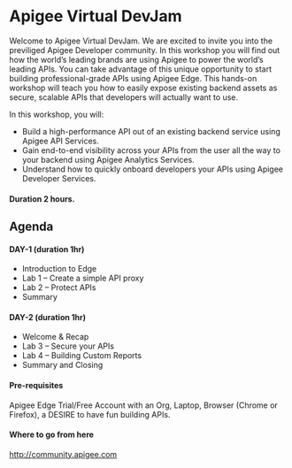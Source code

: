 # Apigee Virtual DevJam
Welcome to Apigee Virtual DevJam. We are excited to invite you into the previliged Apigee Developer community. In this workshop you will find out how the world’s leading brands are using Apigee to power the world’s leading APIs. You can take advantage of this unique opportunity to start building professional-grade APIs using Apigee Edge. This hands-on workshop will teach you how to easily expose existing backend assets as secure, scalable APIs that developers will actually want to use.  

In this workshop, you will:
* Build a high-performance API out of an existing backend service using Apigee API Services.
* Gain end-to-end visibility across your APIs from the user all the way to your backend using Apigee Analytics Services.
* Understand how to quickly onboard developers your APIs using Apigee Developer Services.

#### Duration 2 hours.

## Agenda 

#### DAY-1 (duration 1hr)
* Introduction to Edge
* Lab 1 – Create a simple API proxy
* Lab 2 – Protect APIs
* Summary

#### DAY-2 (duration 1hr)
* Welcome & Recap 
* Lab 3 – Secure your APIs
* Lab 4 – Building Custom Reports
* Summary and Closing  

#### Pre-requisites
Apigee Edge Trial/Free Account with an Org, Laptop, Browser (Chrome or Firefox), a DESIRE to have fun building APIs.

#### Where to go from here 
http://community.apigee.com 
